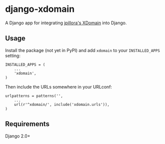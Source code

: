 # django-xdomain

A Django app for integrating [jpillora's XDomain](https://github.com/jpillora/xdomain)
into Django.

## Usage

Install the package (not yet in PyPI) and add `xdomain` to your
`INSTALLED_APPS` setting:

    INSTALLED_APPS = (
        ...
        'xdomain',
    )

Then include the URLs somewhere in your URLconf:

    urlpatterns = patterns('',
        ...
        url(r'^xdomain/', include('xdomain.urls')),
    )


## Requirements

Django 2.0+
